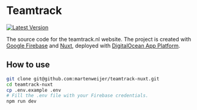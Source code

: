 Teamtrack
======
[![Latest Version](https://img.shields.io/github/tag/martenweijer/teamtrack-nuxt.svg?style=flat-square)](https://github.com/martenweijer/teamtrack-nuxt/tags)

The source code for the teamtrack.nl website. The project is created with [Google Firebase](https://firebase.google.com) and [Nuxt](https://nuxtjs.org), deployed with [DigitalOcean App Platform](https://www.digitalocean.com/products/app-platform).

## How to use
```bash
git clone git@github.com:martenweijer/teamtrack-nuxt.git
cd teamtrack-nuxt
cp .env.example .env
# Fill the .env file with your Firebase credentials.
npm run dev
```
